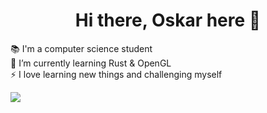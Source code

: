 <!--
**oskarmeyenburg/oskarmeyenburg** is a ✨ _special_ ✨ repository because its `README.md` (this file) appears on your GitHub profile.

Here are some ideas to get you started:

- 🔭 I’m currently working on ...
- 🌱 I’m currently learning ...
- 👯 I’m looking to collaborate on ...
- 🤔 I’m looking for help with ...
- 💬 Ask me about ...
- 📫 How to reach me: ...
- 😄 Pronouns: ...
- ⚡ Fun fact: ...
-->
<!--
<h3>Preferred Languages and Tools</h3>
<a href="https://www.python.org">
    <img src="https://raw.githubusercontent.com/devicons/devicon/master/icons/python/python-original.svg", alt="Python", width=50, height=50, onclick="return false;">
</a>
<a href="https://de.wikipedia.org/wiki/C_(Programmiersprache)">
    <img src="https://raw.githubusercontent.com/devicons/devicon/master/icons/c/c-original.svg", alt="C", width=50, height=50, onclick="return false;">
</a>
<a href="https://git-scm.com/">
    <img src="https://raw.githubusercontent.com/devicons/devicon/master/icons/git/git-original.svg", alt="Git", width=50, height=50, onclick="return false;">
</a>
<a href="https://neovim.io/">
    <img src="https://raw.githubusercontent.com/devicons/devicon/master/icons/neovim/neovim-original.svg", alt="Neovim", width=50, height=50, onclick="return false;">
</a><br><br>
-->

<h1 align="center">Hi there, Oskar here 👋</h1>

<p>
    📚 I'm a computer science student<br />
    🌱 I’m currently learning Rust & OpenGL<br />
    ⚡ I love learning new things and challenging myself<br />
</p>
<a href="https://github.com/omeyenburg">
    <img
        align="center"
        src="https://github-readme-stats.vercel.app/api/top-langs/?username=omeyenburg&theme=tokyonight&line_height=40&hide=css&layout=compact&langs_count=10"
    />
</a>

